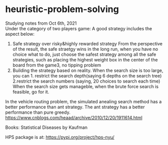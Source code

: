 # heuristic-problem-solving



Studying notes from Oct 6th, 2021 \
Under the category of two players game:
A good strategy includes the aspect below:
1. Safe strategy over risky&highly rewarded strategy
From the perspective of the result, the safe straetgy wins in the long run, when you have no choice what to do, just choose the safest strategy among all the safe strategies,
such as placing the highest weight box in the center of the board from the game3, no tipping problem
2. Building the strategy based on reality.
When the search size is too large, you can 1. restrict the search depth(saying 6 depths on the search tree) 2.restrict the search numbers (saying, 20 choices to search each time)
When the search size gets manageble, when the brute force search is feasible, go for it.


In the vehicle routing problem,
the simulated anealing search method has a better performance than ant strategy. The ant strategy has a better performance than pure greedy.
https://www.cnblogs.com/heaad/archive/2010/12/20/1911614.html


Books: Statistical Diseases by Kaufman

HPS package is at:
https://pypi.org/project/hps-nyu/

